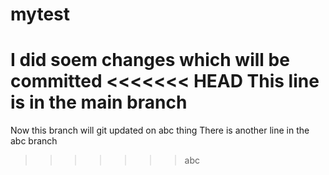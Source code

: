 # mytest
I did soem changes which will be committed
<<<<<<< HEAD
This line is in the main branch
=======
Now this branch will git updated on abc thing
There is another line in the abc branch
>>>>>>> abc
